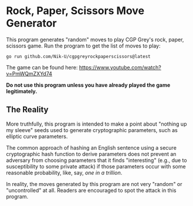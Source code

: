 # Rock, Paper, Scissors Move Generator
This program generates "random" moves to play CGP Grey's rock, paper, scissors game.
Run the program to get the list of moves to play:

```shell
go run github.com/Nik-U/cgpgreyrockpaperscissors@latest
```

The game can be found here: https://www.youtube.com/watch?v=PmWQmZXYd74

**Do not use this program unless you have already played the game legitimately.**

## The Reality
More truthfully, this program is intended to make a point about "nothing up my sleeve" seeds used to generate cryptographic parameters, such as elliptic curve parameters.

The common approach of hashing an English sentence using a secure cryptographic hash function to derive parameters does not prevent an adversary from choosing parameters that it finds "interesting" (e.g., due to susceptibility to some private attack) if those parameters occur with some reasonable probability, like, say, *one in a trillion*.

In reality, the moves generated by this program are not very "random" or "uncontrolled" at all.
Readers are encouraged to spot the attack in this program.